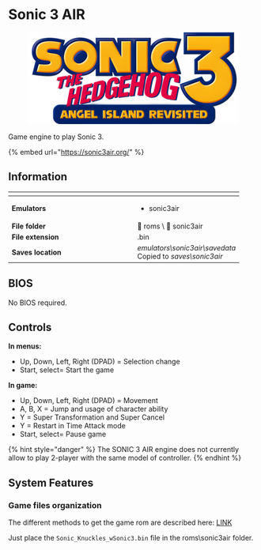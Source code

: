 # Sonic 3 AIR

<div align="left">

<figure><img src="https://github.com/fabricecaruso/es-theme-carbon/blob/master/art/logos/sonic3-air.png?raw=true" alt=""><figcaption></figcaption></figure>

</div>

Game engine to play Sonic 3.

{% embed url="https://sonic3air.org/" %}

## Information

<table data-header-hidden><thead><tr><th width="240"></th><th></th></tr></thead><tbody><tr><td><strong>Emulators</strong></td><td><ul><li>sonic3air</li></ul></td></tr><tr><td><strong>File folder</strong></td><td><span data-gb-custom-inline data-tag="emoji" data-code="1f4c2">📂</span> roms \ <span data-gb-custom-inline data-tag="emoji" data-code="1f4c2">📂</span> sonic3air</td></tr><tr><td><strong>File extension</strong></td><td>.bin</td></tr><tr><td><strong>Saves location</strong></td><td><em>emulators\sonic3air\savedata</em><br>Copied to <em>saves\sonic3air</em></td></tr></tbody></table>

## BIOS

No BIOS required.

## Controls

**In menus:**&#x20;

* Up, Down, Left, Right (DPAD) = Selection change
* Start, select= Start the game&#x20;

**In game:**&#x20;

* Up, Down, Left, Right (DPAD) = Movement&#x20;
* A, B, X = Jump and usage of character ability
* Y = Super Transformation and Super Cancel&#x20;
* Y = Restart in Time Attack mode
* Start, select= Pause game

{% hint style="danger" %}
The SONIC 3 AIR engine does not currently allow to play 2-player with the same model of controller.
{% endhint %}

## System Features

### Game files organization

The different methods to get the game rom are described here: [LINK](https://docs.google.com/document/d/1oSud8dJHvdfrYbkGCfllAOp3JuTks7z4K5SwtVkXkx0/edit#heading=h.ux87lw254eyd)

Just place the `Sonic_Knuckles_wSonic3.bin` file in the roms\sonic3air folder.

<div align="left">

<figure><img src="https://i.imgur.com/GulEov8.png" alt=""><figcaption></figcaption></figure>

</div>
